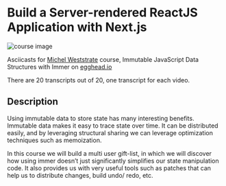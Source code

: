 # Build a Server-rendered ReactJS Application with Next.js

![course image](https://d2eip9sf3oo6c2.cloudfront.net/tags/images/000/000/205/full/javascriptlang.png)

Asciicasts for [Michel Weststrate](https://egghead.io/instructors/michel-weststrate) course, Immutable JavaScript Data Structures with Immer on [egghead.io](https://egghead.io/courses/immutable-javascript-data-structures-with-immer)

There are 20 transcripts out of 20, one transcript for each video.

## Description
Using immutable data to store state has many interesting benefits. Immutable data makes it easy to trace state over time. It can be distributed easily, and by leveraging structural sharing we can leverage optimization techniques such as memoization.

In this course we will build a multi user gift-list, in which we will discover how using immer doesn’t just significantly simplifies our state manipulation code. It also provides us with very useful tools such as patches that can help us to distribute changes, build undo/ redo, etc.

